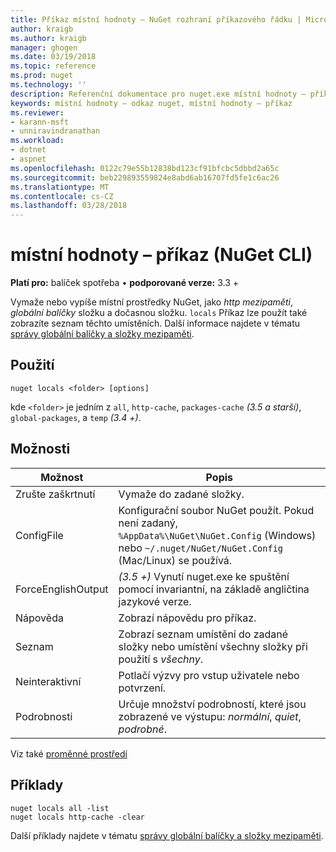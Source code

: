 ```yaml
---
title: Příkaz místní hodnoty – NuGet rozhraní příkazového řádku | Microsoft Docs
author: kraigb
ms.author: kraigb
manager: ghogen
ms.date: 03/19/2018
ms.topic: reference
ms.prod: nuget
ms.technology: ''
description: Referenční dokumentace pro nuget.exe místní hodnoty – příkaz
keywords: místní hodnoty – odkaz nuget, místní hodnoty – příkaz
ms.reviewer:
- karann-msft
- unniravindranathan
ms.workload:
- dotnet
- aspnet
ms.openlocfilehash: 0122c79e55b12838bd123cf91bfcbc5dbbd2a65c
ms.sourcegitcommit: beb229893559824e8abd6ab16707fd5fe1c6ac26
ms.translationtype: MT
ms.contentlocale: cs-CZ
ms.lasthandoff: 03/28/2018
---
```

# <a name="locals-command-nuget-cli"></a>místní hodnoty – příkaz (NuGet CLI)

**Platí pro:** balíček spotřeba &bullet; **podporované verze:** 3.3 +

Vymaže nebo vypíše místní prostředky NuGet, jako *http mezipaměti*, *globální balíčky* složku a dočasnou složku. `locals` Příkaz lze použít také zobrazíte seznam těchto umístěních. Další informace najdete v tématu [správy globální balíčky a složky mezipaměti](../consume-packages/managing-the-global-packages-and-cache-folders.md).

## <a name="usage"></a>Použití

```cli
nuget locals <folder> [options]
```

kde `<folder>` je jedním z `all`, `http-cache`, `packages-cache` *(3.5 a starší)*, `global-packages`, a `temp` *(3.4 +)*.

## <a name="options"></a>Možnosti

| Možnost | Popis |
| --- | --- |
| Zrušte zaškrtnutí | Vymaže do zadané složky. |
| ConfigFile | Konfigurační soubor NuGet použít. Pokud není zadaný, `%AppData%\NuGet\NuGet.Config` (Windows) nebo `~/.nuget/NuGet/NuGet.Config` (Mac/Linux) se používá.|
| ForceEnglishOutput | *(3.5 +)*  Vynutí nuget.exe ke spuštění pomocí invariantní, na základě angličtina jazykové verze. |
| Nápověda | Zobrazí nápovědu pro příkaz. |
| Seznam | Zobrazí seznam umístění do zadané složky nebo umístění všechny složky při použití s *všechny*. |
| Neinteraktivní | Potlačí výzvy pro vstup uživatele nebo potvrzení. |
| Podrobnosti | Určuje množství podrobností, které jsou zobrazené ve výstupu: *normální*, *quiet*, *podrobné*. |

Viz také [proměnné prostředí](cli-ref-environment-variables.md)

## <a name="examples"></a>Příklady

```cli
nuget locals all -list
nuget locals http-cache -clear
```

Další příklady najdete v tématu [správy globální balíčky a složky mezipaměti](../consume-packages/managing-the-global-packages-and-cache-folders.md).
